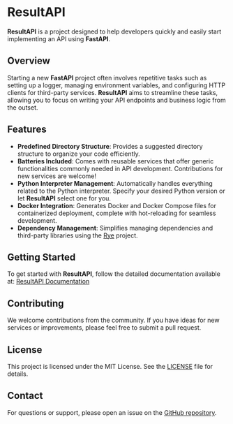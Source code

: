 # ResultAPI

**ResultAPI** is a project designed to help developers quickly and easily start implementing an API using **FastAPI**.

## Overview

Starting a new **FastAPI** project often involves repetitive tasks such as setting up a logger, managing environment variables, and configuring HTTP clients for third-party services. **ResultAPI** aims to streamline these tasks, allowing you to focus on writing your API endpoints and business logic from the outset.

## Features

- **Predefined Directory Structure**: Provides a suggested directory structure to organize your code efficiently.
- **Batteries Included**: Comes with reusable services that offer generic functionalities commonly needed in API development. Contributions for new services are welcome!
- **Python Interpreter Management**: Automatically handles everything related to the Python interpreter. Specify your desired Python version or let **ResultAPI** select one for you.
- **Docker Integration**: Generates Docker and Docker Compose files for containerized deployment, complete with hot-reloading for seamless development.
- **Dependency Management**: Simplifies managing dependencies and third-party libraries using the [Rye](http://rye-up.com) project.

## Getting Started

To get started with **ResultAPI**, follow the detailed documentation available at: [ResultAPI Documentation](#todo)

## Contributing

We welcome contributions from the community. If you have ideas for new services or improvements, please feel free to submit a pull request.

## License

This project is licensed under the MIT License. See the [LICENSE](LICENSE) file for details.

## Contact

For questions or support, please open an issue on the [GitHub repository](#todo).
